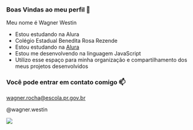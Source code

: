 ### Boas Vindas ao meu perfil 🐊

Meu nome é Wagner Westin

- Estou estudando na Alura
- Colégio Estadual Benedita Rosa Rezende
- Estou estudando na [Alura](https://www.alura.com.br)
- Estou me desenvolvendo na linguagem JavaScript
- Utilizo esse espaço para minha organização e compartilhamento dos meus projetos desenvolvidos

### Você pode entrar em contato comigo 📫
wagner.rocha@escola.pr.gov.br 

@wagner.westin

![](https://media.tenor.com/d3rsUqgxeEMAAAAM/magical-magic.gif)
